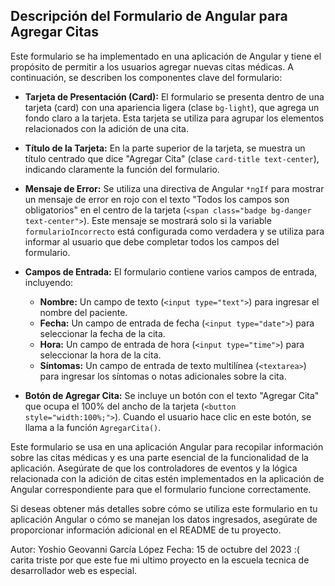 ## Descripción del Formulario de Angular para Agregar Citas

Este formulario se ha implementado en una aplicación de Angular y tiene el propósito de permitir a los usuarios agregar nuevas citas médicas. A continuación, se describen los componentes clave del formulario:

- **Tarjeta de Presentación (Card):** El formulario se presenta dentro de una tarjeta (card) con una apariencia ligera (clase `bg-light`), que agrega un fondo claro a la tarjeta. Esta tarjeta se utiliza para agrupar los elementos relacionados con la adición de una cita.

- **Título de la Tarjeta:** En la parte superior de la tarjeta, se muestra un título centrado que dice "Agregar Cita" (clase `card-title text-center`), indicando claramente la función del formulario.

- **Mensaje de Error:** Se utiliza una directiva de Angular `*ngIf` para mostrar un mensaje de error en rojo con el texto "Todos los campos son obligatorios" en el centro de la tarjeta (`<span class="badge bg-danger text-center">`). Este mensaje se mostrará solo si la variable `formularioIncorrecto` está configurada como verdadera y se utiliza para informar al usuario que debe completar todos los campos del formulario.

- **Campos de Entrada:** El formulario contiene varios campos de entrada, incluyendo:
  - **Nombre:** Un campo de texto (`<input type="text">`) para ingresar el nombre del paciente.
  - **Fecha:** Un campo de entrada de fecha (`<input type="date">`) para seleccionar la fecha de la cita.
  - **Hora:** Un campo de entrada de hora (`<input type="time">`) para seleccionar la hora de la cita.
  - **Síntomas:** Un campo de entrada de texto multilínea (`<textarea>`) para ingresar los síntomas o notas adicionales sobre la cita.

- **Botón de Agregar Cita:** Se incluye un botón con el texto "Agregar Cita" que ocupa el 100% del ancho de la tarjeta (`<button style="width:100%;">`). Cuando el usuario hace clic en este botón, se llama a la función `AgregarCita()`.

Este formulario se usa en una aplicación Angular para recopilar información sobre las citas médicas y es una parte esencial de la funcionalidad de la aplicación. Asegúrate de que los controladores de eventos y la lógica relacionada con la adición de citas estén implementados en la aplicación de Angular correspondiente para que el formulario funcione correctamente.

Si deseas obtener más detalles sobre cómo se utiliza este formulario en tu aplicación Angular o cómo se manejan los datos ingresados, asegúrate de proporcionar información adicional en el README de tu proyecto.

Autor: Yoshio Geovanni García López
Fecha: 15 de octubre del 2023 
:( carita triste por que este fue mi ultimo proyecto en la escuela tecnica de desarrollador web es especial.

